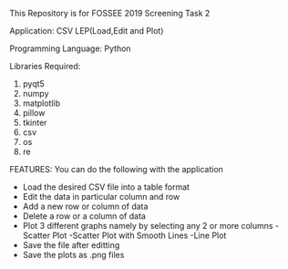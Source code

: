   This Repository is for FOSSEE 2019 Screening Task 2 
  
  Application: CSV LEP(Load,Edit and Plot)
  
  Programming Language: Python
  
  Libraries Required: 
  1) pyqt5
  2) numpy
  3) matplotlib
  4) pillow
  5) tkinter
  6) csv
  7) os
  8) re

  FEATURES:
  You can do the following with the application
  - Load the desired CSV file into a table format
  - Edit the data in particular column and row
  - Add a new row or column of data
  - Delete a row or a column of data
  - Plot 3 different graphs namely by selecting any 2 or more columns 
 		-Scatter Plot
 		-Scatter Plot with Smooth Lines
 		-Line Plot
  - Save the file after editting
  - Save the plots as .png files
  


